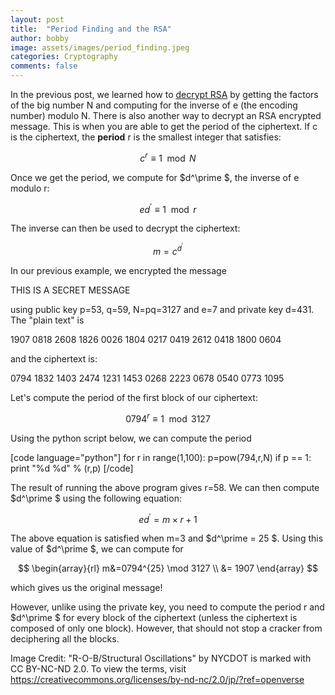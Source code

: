 ```yaml
---
layout: post
title:  "Period Finding and the RSA"
author: bobby
image: assets/images/period_finding.jpeg
categories: Cryptography
comments: false
---
```


In the previous post, we learned how to <a href="/2017-10-15/how-rsa-works" rel="noopener" target="_blank">decrypt RSA</a> by getting the factors of the big number N and computing for the inverse of e (the encoding number) modulo N. There is also another way to decrypt an RSA encrypted message. This is when you are able to get the period of the ciphertext. If c is the ciphertext, the <strong>period</strong> r is the smallest integer that satisfies:

$$
c^r \equiv 1 \mod N
$$

Once we get the period, we compute for $d^\prime $, the inverse of e modulo r:

$$
ed^\prime \equiv 1 \mod r
$$

The inverse can then be used to decrypt the ciphertext:

$$
m=c^{d^\prime}
$$

 
In our previous example, we encrypted the message 

THIS IS A SECRET MESSAGE 

using public key p=53, q=59, N=pq=3127 and e=7 and private key d=431. The "plain text" is

1907 0818 2608 1826 0026 1804 0217 0419 2612 0418 1800 0604

and the ciphertext is:

0794 1832 1403 2474 1231 1453 0268 2223 0678 0540 0773 1095

Let's compute the period of the first block of our ciphertext:

$$
0794^r \equiv 1 \mod 3127
$$

Using the python script below, we can compute the period

[code language="python"]
for r in range(1,100):
   p=pow(794,r,N)
   if p == 1:
     print "%d %d" % (r,p)
[/code]

The result of running the above program gives r=58. We can then compute $d^\prime $ using the following equation:

$$
ed^\prime = m\times r + 1
$$

The above equation is satisfied when m=3 and $d^\prime = 25 $. Using this value of $d^\prime $, we can compute for 

$$
\begin{array}{rl}
m&=0794^{25} \mod 3127 \\
&= 1907
\end{array}
$$

which gives us the original message!

However, unlike using the private key, you need to compute the period r and $d^\prime $ for every block of the ciphertext (unless the ciphertext is composed of only one block). However, that should not stop a cracker from deciphering all the blocks.


Image Credit: "R-O-B/Structural Oscillations" by NYCDOT is marked with CC BY-NC-ND 2.0. To view the terms, visit https://creativecommons.org/licenses/by-nd-nc/2.0/jp/?ref=openverse
